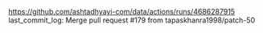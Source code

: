 https://github.com/ashtadhyayi-com/data/actions/runs/4686287915
last_commit_log: Merge pull request #179 from tapaskhanra1998/patch-50